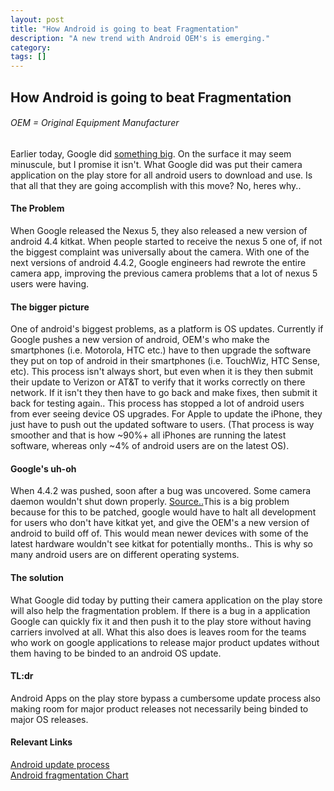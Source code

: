 ```yaml
---
layout: post
title: "How Android is going to beat Fragmentation"
description: "A new trend with Android OEM's is emerging."
category: 
tags: []
---
```

<!-- Title -->
<h2>How Android is going to beat Fragmentation</h2>
<h6>OEM = Original Equipment Manufacturer</h6>
<!-- First paragraph -->
<p>Earlier today, Google did <a href="https://play.google.com/store/apps/details?id=com.google.android.GoogleCamera">something big</a>. On the surface it may seem minuscule, but I promise it isn't. What Google did was put their camera application on the play store for all android users to download and use. Is that all that they are going accomplish with this move? No, heres why..</p>

<h4>The Problem</h4>
<p>When Google released the Nexus 5, they also released a new version of android 4.4 kitkat. When people started to receive the nexus 5 one of, if not the biggest complaint was universally about the camera. With one of the next versions of android 4.4.2, Google engineers had rewrote the entire camera app, improving the previous camera problems that a lot of nexus 5 users were having.</p>

<h4>The bigger picture</h4>
<p>One of android's biggest problems, as a platform is OS updates. Currently if Google pushes a new version of android, OEM's who make the smartphones (i.e. Motorola, HTC etc.) have to then upgrade the software they put on top of android in their smartphones (i.e. TouchWiz, HTC Sense, etc). This process isn't always short, but even when it is they then submit their update to Verizon or AT&T to verify that it works correctly on there network. If it isn't they then have to go back and make fixes, then submit it back for testing again.. This process has stopped a lot of android users from ever seeing device OS upgrades. For Apple to update the iPhone, they just have to push out the updated software to users. (That process is way smoother and that is how ~90%+ all iPhones are running the latest software, whereas only ~4% of android users are on the latest OS).</p>

<h4>Google's uh-oh</h4>
<p>When 4.4.2 was pushed, soon after a bug was uncovered. Some camera daemon wouldn't shut down properly. <a href="http://www.ibtimes.com/google-working-nexus-5-battery-drain-fix-affects-all-android-devices-kitkat-qualcomm-chips-1559771">Source..</a>This is a big problem because for this to be patched, google would have to halt all development for users who don't have kitkat yet, and give the OEM's a new version of android to build off of. This would mean newer devices with some of the latest hardware wouldn't see kitkat for potentially months.. This is why so many android users are on different operating systems.</p>

<h4>The solution</h4>
<p>What Google did today by putting their camera application on the play store will also help the fragmentation problem. If there is a bug in a application Google can quickly fix it and then push it to the play store without having carriers involved at all. What this also does is leaves room for the teams who work on google applications to release major product updates without them having to be binded to an android OS update.</p>

<h4>TL:dr</h4>
<p>Android Apps on the play store bypass a cumbersome update process also making room for major product releases not necessarily being binded to major OS releases.</p>

<h4>Relevant Links</h4>
<a href="http://www.androidcentral.com/htc-details-android-oem-update-process-fancy-inforgraphic">Android update process</a>
<br />
<a href="http://opensignal.com/reports/fragmentation-2013/">Android fragmentation Chart</a>